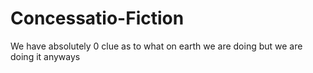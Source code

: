 # Concessatio-Fiction

We have absolutely 0 clue as to what on earth we are doing but we are doing it anyways
